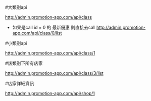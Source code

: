 #大類別api

http://admin.promotion-app.com/api/class

* 如果是call id = 0 的 最新優惠
則直接去call
http://admin.promotion-app.com/api/class/0/list


#小類別api

http://admin.promotion-app.com/api/class/1


#該類別下所有店家

http://admin.promotion-app.com/api/class/3/list

#店家詳細資訊

http://admin.promotion-app.com/api/shop/1